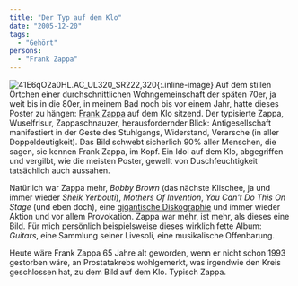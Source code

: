 ```yaml
---
title: "Der Typ auf dem Klo"
date: "2005-12-20"
tags:
  - "Gehört"
persons:
  - "Frank Zappa"
---
```


![41E6qO2a0HL._AC_UL320_SR222,320_](/images/webpropaganda/41E6qO2a0HL._AC_UL320_SR222320_-150x150.jpg){:.inline-image} Auf dem stillen Örtchen einer durchschnittlichen Wohngemeinschaft der späten 70er, ja weit bis in die 80er, in meinem Bad noch bis vor einem Jahr, hatte dieses Poster zu hängen: [Frank Zappa](http://de.wikipedia.org/wiki/Frank_Zappa) auf dem Klo sitzend. Der typisierte Zappa, Wuselfrisur, Zappaschnauzer, herausfordernder Blick: Antigesellschaft manifestiert in der Geste des Stuhlgangs, Widerstand, Verarsche (in aller Doppeldeutigkeit). Das Bild schwebt sicherlich 90% aller Menschen, die sagen, sie kennen Frank Zappa, im Kopf. Ein Idol auf dem Klo, abgegriffen und vergilbt, wie die meisten Poster, gewellt von Duschfeuchtigkeit tatsächlich auch aussahen.

Natürlich war Zappa mehr, _Bobby Brown_ (das nächste Klischee, ja und immer wieder _Sheik Yerbouti_), _Mothers Of Invention_, _You Can't Do This On Stage_ (und eben doch), eine [gigantische Diskographie](http://de.wikipedia.org/wiki/Frank_Zappa#Die_offizielle_Album-Diskografie) und immer wieder Aktion und vor allem Provokation. Zappa war mehr, ist mehr, als dieses eine Bild. Für mich persönlich beispielsweise dieses wirklich fette Album: _Guitars_, eine Sammlung seiner Livesoli, eine musikalische Offenbarung.

Heute wäre Frank Zappa 65 Jahre alt geworden, wenn er nicht schon 1993 gestorben wäre, an Prostatakrebs wohlgemerkt, was irgendwie den Kreis geschlossen hat, zu dem Bild auf dem Klo. Typisch Zappa.
